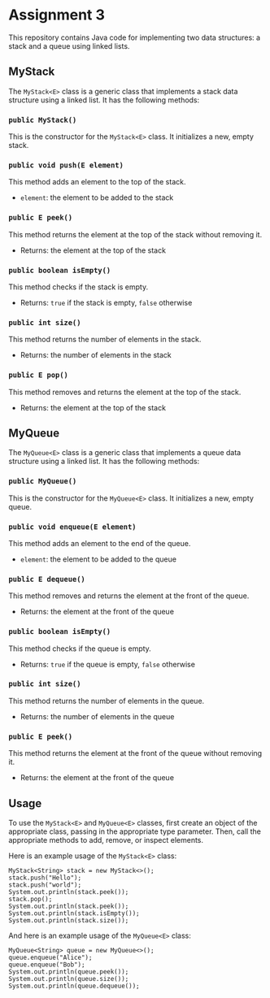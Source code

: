 # Assignment 3

This repository contains Java code for implementing two data structures: a stack and a queue using linked lists.

## MyStack<E>

The `MyStack<E>` class is a generic class that implements a stack data structure using a linked list. It has the following methods:

### `public MyStack()`

This is the constructor for the `MyStack<E>` class. It initializes a new, empty stack.

### `public void push(E element)`

This method adds an element to the top of the stack.

- `element`: the element to be added to the stack

### `public E peek()`

This method returns the element at the top of the stack without removing it.

- Returns: the element at the top of the stack

### `public boolean isEmpty()`

This method checks if the stack is empty.

- Returns: `true` if the stack is empty, `false` otherwise

### `public int size()`

This method returns the number of elements in the stack.

- Returns: the number of elements in the stack

### `public E pop()`

This method removes and returns the element at the top of the stack.

- Returns: the element at the top of the stack

## MyQueue<E>

The `MyQueue<E>` class is a generic class that implements a queue data structure using a linked list. It has the following methods:

### `public MyQueue()`

This is the constructor for the `MyQueue<E>` class. It initializes a new, empty queue.

### `public void enqueue(E element)`

This method adds an element to the end of the queue.

- `element`: the element to be added to the queue

### `public E dequeue()`

This method removes and returns the element at the front of the queue.

- Returns: the element at the front of the queue

### `public boolean isEmpty()`

This method checks if the queue is empty.

- Returns: `true` if the queue is empty, `false` otherwise

### `public int size()`

This method returns the number of elements in the queue.

- Returns: the number of elements in the queue

### `public E peek()`

This method returns the element at the front of the queue without removing it.

- Returns: the element at the front of the queue

## Usage

To use the `MyStack<E>` and `MyQueue<E>` classes, first create an object of the appropriate class, passing in the appropriate type parameter. Then, call the appropriate methods to add, remove, or inspect elements.

Here is an example usage of the `MyStack<E>` class:

```
MyStack<String> stack = new MyStack<>();
stack.push("Hello");
stack.push("world");
System.out.println(stack.peek());
stack.pop();
System.out.println(stack.peek());
System.out.println(stack.isEmpty());
System.out.println(stack.size());
```

And here is an example usage of the `MyQueue<E>` class:

```
MyQueue<String> queue = new MyQueue<>();
queue.enqueue("Alice");
queue.enqueue("Bob");
System.out.println(queue.peek());
System.out.println(queue.size());
System.out.println(queue.dequeue());
```

